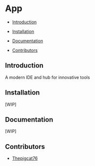 # App

- [Introduction](#introduction)

- [Installation](#installation)

- [Documentation](#documentation)

- [Contributors](#contributors)

## Introduction

A modern IDE and hub for innovative tools

## Installation

[WIP]

## Documentation

[WIP]

## Contributors

- [Thepigcat76](https://github.com/Thepigcat76)
